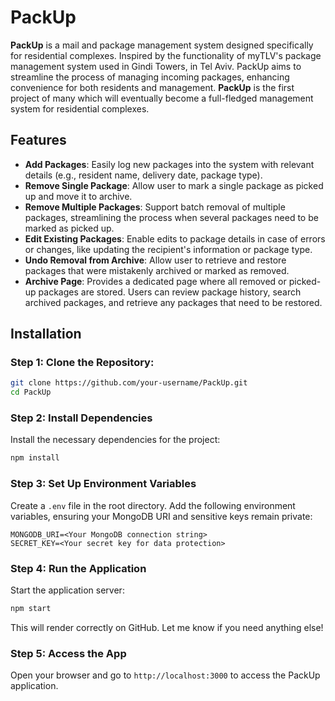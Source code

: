 # PackUp

**PackUp** is a mail and package management system designed specifically for residential complexes. Inspired by the functionality of myTLV's package management system used in Gindi Towers, in Tel Aviv. PackUp aims to streamline the process of managing incoming packages, enhancing convenience for both residents and management. **PackUp** is the first project of many which will eventually become a full-fledged management system for residential complexes.

## Features

- **Add Packages**: Easily log new packages into the system with relevant details (e.g., resident name, delivery date, package type).
- **Remove Single Package**: Allow user to mark a single package as picked up and move it to archive.
- **Remove Multiple Packages**: Support batch removal of multiple packages, streamlining the process when several packages need to be marked as picked up.
- **Edit Existing Packages**: Enable edits to package details in case of errors or changes, like updating the recipient's information or package type.
- **Undo Removal from Archive**: Allow user to retrieve and restore packages that were mistakenly archived or marked as removed.
- **Archive Page**: Provides a dedicated page where all removed or picked-up packages are stored. Users can review package history, search archived packages, and retrieve any packages that need to be restored.

## Installation

### Step 1: Clone the Repository:

```bash
git clone https://github.com/your-username/PackUp.git
cd PackUp
```

### Step 2: Install Dependencies

Install the necessary dependencies for the project:

```bash
npm install
```

### Step 3: Set Up Environment Variables

Create a `.env` file in the root directory. Add the following environment variables, ensuring your MongoDB URI and sensitive keys remain private:

````plaintext
MONGODB_URI=<Your MongoDB connection string>
SECRET_KEY=<Your secret key for data protection>
````

### Step 4: Run the Application

Start the application server:

```bash
npm start
```


This will render correctly on GitHub. Let me know if you need anything else!


### Step 5: Access the App

Open your browser and go to `http://localhost:3000` to access the PackUp application.
````
